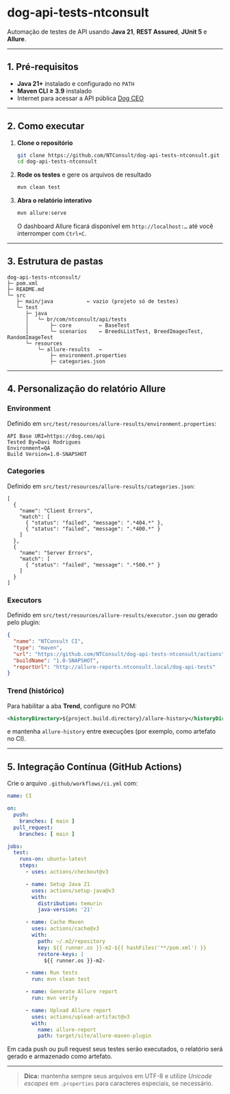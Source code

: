 # dog-api-tests-ntconsult

Automação de testes de API usando **Java 21**, **REST Assured**, **JUnit 5** e **Allure**.

---

## 1. Pré-requisitos

- **Java 21+** instalado e configurado no `PATH`  
- **Maven CLI ≥ 3.9** instalado  
- Internet para acessar a API pública [Dog CEO](https://dog.ceo)  

---

## 2. Como executar

1. **Clone o repositório**  
   ```bash
   git clone https://github.com/NTConsult/dog-api-tests-ntconsult.git
   cd dog-api-tests-ntconsult
   ```

2. **Rode os testes** e gere os arquivos de resultado  
   ```bash
   mvn clean test
   ```

3. **Abra o relatório interativo**  
   ```bash
   mvn allure:serve
   ```
   O dashboard Allure ficará disponível em `http://localhost:…` até você interromper com `Ctrl+C`.

---

## 3. Estrutura de pastas

```
dog-api-tests-ntconsult/
├─ pom.xml
├─ README.md
└─ src
   ├─ main/java           ← vazio (projeto só de testes)
   └─ test
      ├─ java
      │   └─ br/com/ntconsult/api/tests
      │       ├─ core         ← BaseTest
      │       └─ scenarios    ← BreedsListTest, BreedImagesTest, RandomImageTest
      └─ resources
          └─ allure-results   ←
              ├─ environment.properties
              ├─ categories.json
```

---

## 4. Personalização do relatório Allure

### Environment  
Definido em `src/test/resources/allure-results/environment.properties`:

```properties
API Base URI=https://dog.ceo/api
Tested By=Davi Rodrigues
Environment=QA
Build Version=1.0-SNAPSHOT
```

### Categories  
Definido em `src/test/resources/allure-results/categories.json`:

```jsonc
[
  {
    "name": "Client Errors",
    "match": [
      { "status": "failed", "message": ".*404.*" },
      { "status": "failed", "message": ".*400.*" }
    ]
  },
  {
    "name": "Server Errors",
    "match": [
      { "status": "failed", "message": ".*500.*" }
    ]
  }
]
```

### Executors  
Definido em `src/test/resources/allure-results/executor.json` *ou* gerado pelo plugin:

```json
{
  "name": "NTConsult CI",
  "type": "maven",
  "url": "https://github.com/NTConsult/dog-api-tests-ntconsult/actions",
  "buildName": "1.0-SNAPSHOT",
  "reportUrl": "http://allure-reports.ntconsult.local/dog-api-tests"
}
```

### Trend (histórico)  
Para habilitar a aba **Trend**, configure no POM:
```xml
<historyDirectory>${project.build.directory}/allure-history</historyDirectory>
```
e mantenha `allure-history` entre execuções (por exemplo, como artefato no CI).

---

## 5. Integração Contínua (GitHub Actions)

Crie o arquivo `.github/workflows/ci.yml` com:

```yaml
name: CI

on:
  push:
    branches: [ main ]
  pull_request:
    branches: [ main ]

jobs:
  test:
    runs-on: ubuntu-latest
    steps:
      - uses: actions/checkout@v3

      - name: Setup Java 21
        uses: actions/setup-java@v3
        with:
          distribution: temurin
          java-version: '21'

      - name: Cache Maven
        uses: actions/cache@v3
        with:
          path: ~/.m2/repository
          key: ${{ runner.os }}-m2-${{ hashFiles('**/pom.xml') }}
          restore-keys: |
            ${{ runner.os }}-m2-

      - name: Run tests
        run: mvn clean test

      - name: Generate Allure report
        run: mvn verify

      - name: Upload Allure report
        uses: actions/upload-artifact@v3
        with:
          name: allure-report
          path: target/site/allure-maven-plugin
```

Em cada push ou pull request seus testes serão executados, o relatório será gerado e armazenado como artefato.

---

> **Dica:** mantenha sempre seus arquivos em UTF-8 e utilize _Unicode escapes_ em `.properties` para caracteres especiais, se necessário.
